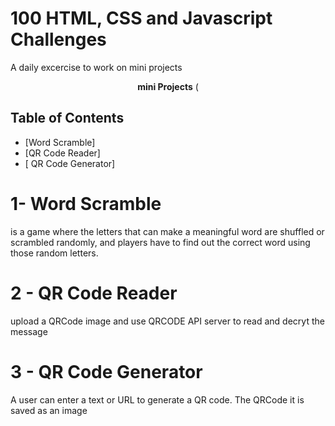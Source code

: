 # 100 HTML, CSS and Javascript Challenges 
A daily excercise to work on mini projects 

<p align="center">
	<b>mini Projects</b> (	
</p>

## Table of Contents

* [Word Scramble]
* [QR Code Reader]
* [ QR Code Generator]


# 1- Word Scramble 
is a game where the letters that can make a meaningful word are shuffled or scrambled randomly, and players have to find out the correct word using those random letters.
# 2 - QR Code Reader 
upload a QRCode image and use QRCODE API server to read and decryt the message 
# 3 - QR Code Generator
A user can enter a text or URL to generate a QR code. The QRCode it is saved as an image